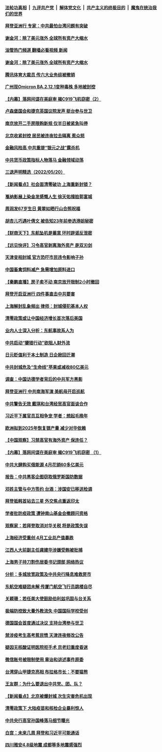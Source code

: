 ####  [法轮功真相](../../../../basic/blob/master/README.md?t=05211701) &nbsp;|&nbsp; [九评共产党](../../../../9ping.md/blob/master/README.md?t=05211701) &nbsp;|&nbsp; [解体党文化](../../../../jtdwh.md/blob/master/README.md?t=05211701)  &nbsp;|&nbsp; [共产主义的终极目的](../../../../gczydzjmd.md/blob/master/README.md?t=05211701) &nbsp;|&nbsp; [魔鬼在统治我们的世界](../../../../mgztzwmdsj.md/blob/master/README.md?t=05211701) 

#### [拜登亚洲行 专家：中共最怕台湾问题有突破](../pages/nsc413/n13742095.md?t=05211701) 


#### [谢金河：除了美元涨外 全球所有资产大缩水](../pages/nsc413/n13742038.md?t=05211701) 
#### [油管热门频道 翻墙必看视频 新闻](http://45.76.130.85:81/youtube.html?05211701)
#### [谢金河：除了美元涨外 全球所有资产大缩水](../pages/nsc413/n13742038.md?t=05211701) 

#### [腾讯体育大裁员 传六大业务组被撤销](../pages/nsc413/n13742080.md?t=05211701) 

#### [广州现Omicron BA.2.12.1变种毒株 多地被封控](../pages/nsc413/n13742084.md?t=05211701) 

#### [【内幕】落网间谍在美庭审 揭C919飞机窃密（2）](../pages/nsc413/n13742033.md?t=05211701) 

#### [卢森堡国会和捷克英国议院发声 挺台参与世卫](../pages/nsc413/n13741969.md?t=05211701) 

#### [南京放开二手房限购新规 仅半日被紧急叫停](../pages/nsc413/n13741971.md?t=05211701) 

#### [北京收紧封控 居民被连夜拉去隔离 惹众怒](../pages/nsc413/n13741578.md?t=05211701) 

#### [金融风险高 中共重提“银元之战”露杀机](../pages/nsc413/n13742039.md?t=05211701) 

#### [中共货币政策指标人物落马 金融领域动荡](../pages/nsc413/n13741950.md?t=05211701) 

#### [三退声明精选（2022/05/20）](../pages/nsc413/n13741924.md?t=05211701) 

#### [【新闻看点】社会面清零破功 上海重新封锁？](../pages/nsc413/n13741869.md?t=05211701) 

#### [戛纳影展上染金发感慨人生 徐天佑撞脸郭富城](../pages/nsc413/n13741826.md?t=05211701) 

#### [周润发67岁生日 黄翠如晒行山合照祝福](../pages/nsc413/n13741097.md?t=05211701) 

#### [胡杏儿巧遇叶倩文 被告知23年前参选港姐秘密](../pages/nsc413/n13741774.md?t=05211701) 

#### [【财商天下】东航坠机是蓄意 环时辟谣反泄密](../pages/nsc413/n13741724.md?t=05211701) 

#### [【远见快评】习令高官剥离海外资产 是双刃剑](../pages/nsc413/n13741866.md?t=05211701) 

#### [天津变相封城 官方恐吓市民违令影响子孙](../pages/nsc413/n13741822.md?t=05211701) 

#### [中国畜禽饲料减产 急需增加原料进口](../pages/nsc413/n13741776.md?t=05211701) 

#### [【秦鹏直播】房子卖不动 南京放开限制2小时撤回](../pages/nsc413/n13741862.md?t=05211701) 

#### [拜登开启亚洲行 四件事直击中共要害](../pages/nsc413/n13741755.md?t=05211701) 

#### [上海解封乱象频出 律师：封城侵犯基本人权](../pages/nsc413/n13741824.md?t=05211701) 

#### [清零政策或让中国经济增长首次落后美国](../pages/nsc413/n13741818.md?t=05211701) 

#### [业内人士深入分析：东航事故系人为](../pages/nsc413/n13741672.md?t=05211701) 

#### [中共启动“獴猎行动”欲阻人财外流](../pages/nsc413/n13741766.md?t=05211701) 

#### [日元贬值利于本土制造 日企掀回迁潮](../pages/nsc413/n13741770.md?t=05211701) 

#### [中共封城危及“生命线”苹果或减收80亿美元](../pages/nsc413/n13741762.md?t=05211701) 

#### [调查：中国访德学者背后的中共军方黑影](../pages/nsc413/n13741472.md?t=05211701) 

#### [拜登亚洲行 中共南海军演 美航母开启巡航](../pages/nsc413/n13741761.md?t=05211701) 

#### [中共警告无效 戴琪和台湾经贸高官面谈合作](../pages/nsc413/n13741718.md?t=05211701) 

#### [习近平下属官员互相争宠 学者：想起毛晚年](../pages/nsc413/n13741028.md?t=05211701) 

#### [欧洲拟到2025年恢复镁产量 减少对华依赖](../pages/nsc413/n13741694.md?t=05211701) 

#### [【中国观察】习禁高官有海外资产 保连任？](../pages/nsc413/n13741722.md?t=05211701) 

#### [【内幕】落网间谍在美庭审 揭C919飞机窃密 （1）](../pages/nsc413/n13741269.md?t=05211701) 

#### [中共大肆购买俄能源 4月花销60多亿美元](../pages/nsc413/n13741698.md?t=05211701) 

#### [报告：中共黑客企图窃取俄罗斯国防数据](../pages/nsc413/n13741568.md?t=05211701) 

#### [邓姓主管与中方签约 台酒：涉国安已移送检调](../pages/nsc413/n13741522.md?t=05211701) 

#### [拜登抵韩首站去三星 外交焦点重返印太](../pages/nsc413/n13741591.md?t=05211701) 

#### [学者批防疫政策 遭钟南山基金会撤顾问资格](../pages/nsc413/n13741527.md?t=05211701) 

#### [观察家：若拜登取消对华关税 将是政策失误](../pages/nsc413/n13741274.md?t=05211701) 

#### [上海经济受重创 4月工业总产值暴跌](../pages/nsc413/n13741423.md?t=05211701) 

#### [江西人大前副主任龚建华涉嫌受贿被批捕](../pages/nsc413/n13741447.md?t=05211701) 

#### [上海男子持刀割伤居委书记颈部 网络热议](../pages/nsc413/n13741445.md?t=05211701) 

#### [分析：多城放宽政策及中共央行降息难救房市](../pages/nsc413/n13741415.md?t=05211701) 

#### [东航空难疑团未解 传厦门航空飞行员跳楼自尽](../pages/nsc413/n13741442.md?t=05211701) 

#### [关颖珊：若任美大使鼓励伯利兹巩固与台关系](../pages/nsc413/n13741422.md?t=05211701) 

#### [极端防控致大量外教流失 中国国际学校受创](../pages/nsc413/n13741383.md?t=05211701) 

#### [德国国会首度通过决议 支持台湾参与世卫](../pages/nsc413/n13741398.md?t=05211701) 

#### [禁涉疫考生高考惹民愤 天津连夜修改公告](../pages/nsc413/n13741382.md?t=05211701) 

#### [疑因无核酸证明医院拒手术 京老妇重度昏迷](../pages/nsc413/n13741364.md?t=05211701) 

#### [微信账号被限制使用 章诒和讲述事件原委](../pages/nsc413/n13741303.md?t=05211701) 

#### [台湾穿山甲捷克亮相 布拉格市长：不要猫熊](../pages/nsc413/n13741265.md?t=05211701) 

#### [王友群：为什么要退出中共党、团、队？](../pages/nsc413/n13739453.md?t=05211701) 

#### [【新闻看点】北京被爆封城 次生灾害危机出现](../pages/nsc413/n13741098.md?t=05211701) 

#### [清零政策下 大陆疫苗和核检企业暴利惊人](../pages/nsc413/n13741225.md?t=05211701) 

#### [中共央行高官孙国峰落马细节曝光](../pages/nsc413/n13741163.md?t=05211701) 


#### [白宫：未来几周 拜登和习近平可能通话](../pages/nsc413/n13741150.md?t=05211701) 

#### [四川雅安4.8级地震 成都等多地震感强烈](../pages/nsc413/n13741156.md?t=05211701) 

<img src='http://gfw-breaker.win/goodnews/indexes/nsc413.md' width='0px' height='0px'/>
